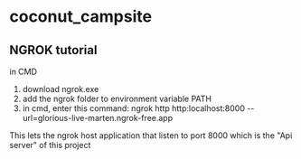 # coconut_campsite


## NGROK tutorial

in CMD
1. download ngrok.exe
2. add the ngrok folder to environment variable PATH
3. in cmd, enter this command: ngrok http http:localhost:8000 --url=glorious-live-marten.ngrok-free.app 

This lets the ngrok host application that listen to port 8000 which is the "Api server" of this project
